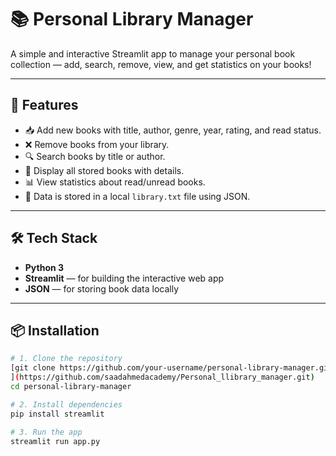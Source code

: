 # 📚 Personal Library Manager

A simple and interactive Streamlit app to manage your personal book collection — add, search, remove, view, and get statistics on your books!

---

## 🚀 Features

- 📥 Add new books with title, author, genre, year, rating, and read status.
- ❌ Remove books from your library.
- 🔍 Search books by title or author.
- 📖 Display all stored books with details.
- 📊 View statistics about read/unread books.
- 💾 Data is stored in a local `library.txt` file using JSON.

---

## 🛠️ Tech Stack

- **Python 3**
- **Streamlit** — for building the interactive web app
- **JSON** — for storing book data locally

---

## 📦 Installation

```bash
# 1. Clone the repository
[git clone https://github.com/your-username/personal-library-manager.git
](https://github.com/saadahmedacademy/Personal_llibrary_manager.git)
cd personal-library-manager

# 2. Install dependencies
pip install streamlit

# 3. Run the app
streamlit run app.py
